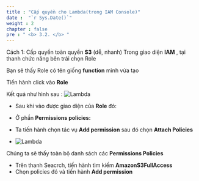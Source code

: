 ```yaml
---
title : "Cấp quyền cho Lambda(trong IAM Console)"
date :  "`r Sys.Date()`" 
weight : 2 
chapter : false
pre : " <b> 3.2. </b> "
---
```

Cách 1: Cấp quyền toàn quyền **S3** (dễ, nhanh)
Trong giao diện **IAM** , tại thanh chức năng bên trái chọn Role

Bạn sẽ thấy Role có tên giống **function** mình vừa tạo

Tiến hành click vào **Role**

Kết quả như hình sau :
![Lambda](/images/17.png)

- Sau khi vào được giao diện của **Role** đó:

- Ở phần **Permissions policies:**

- Ta tiến hành chọn tác vụ **Add permission** sau đó chọn **Attach Policies**
- ![Lambda](/images/18.png)

Chúng ta sẽ thấy toàn bộ danh sách các **Permissions Policies**

- Trên thanh Seacrch, tiến hành tìm kiếm **AmazonS3FullAccess**
- Chọn policies đó và tiến hành **Add permission**